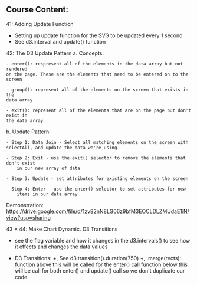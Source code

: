 ## Course Content:

41: Adding Update Function

- Setting up update function for the SVG to be updated every 1 second
- See d3.interval and update() function

42: The D3 Update Pattern
a. Concepts:

    - enter(): respresent all of the elements in the data array but not rendered
    on the page. These are the elements that need to be entered on to the screen

    - group(): represent all of the elements on the screen that exists in the
    data array

    - exit(): represent all of the elements that are on the page but don't exist in
    the data array

b. Update Pattern:

    - Step 1: Data Join - Select all matching elements on the screen with selectAll, and update the data we're using

    - Step 2: Exit - use the exit() selector to remove the elements that don't exist
        in our new array of data

    - Step 3: Update - set attributes for existing elements on the screen

    - Step 4: Enter - use the enter() selector to set attributes for new
        items in our data array

Demonstration:
https://drive.google.com/file/d/1zv82nN8LG06z9bfM3EOCLDLZMUdaE1iN/view?usp=sharing

43 + 44: Make Chart Dynamic. D3 Transitions

- see the flag variable and how it changes in the d3.intervals() to see
  how it effects and changes the data values

- D3 Transitions:
  +, See d3.transition().duration(750)
  +, .merge(rects): function above this will be called for the enter() call
  function below this will be call for both enter() and update() call so we don't duplicate our code
